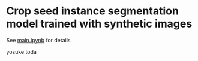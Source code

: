 # Crop seed instance segmentation model trained with synthetic images


See [main.ipynb](./main.ipynb) for details



yosuke toda

